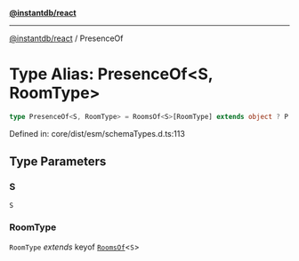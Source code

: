 [**@instantdb/react**](../README.md)

***

[@instantdb/react](../packages.md) / PresenceOf

# Type Alias: PresenceOf\<S, RoomType\>

```ts
type PresenceOf<S, RoomType> = RoomsOf<S>[RoomType] extends object ? P : object;
```

Defined in: core/dist/esm/schemaTypes.d.ts:113

## Type Parameters

### S

`S`

### RoomType

`RoomType` *extends* keyof [`RoomsOf`](RoomsOf.md)\<`S`\>
